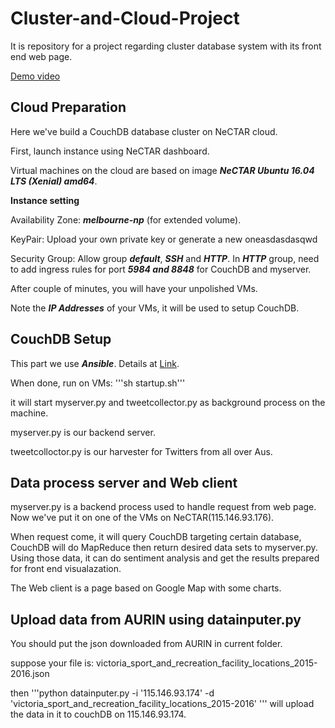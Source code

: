 # Cluster-and-Cloud-Project
It is repository for a project regarding cluster database system with its front end web page.

[Demo video](https://youtu.be/ebaxhc8ocqI)


## Cloud Preparation

Here we've build a CouchDB database cluster on NeCTAR cloud.

First, launch instance using NeCTAR dashboard.

Virtual machines on the cloud are based on image ***NeCTAR Ubuntu 16.04 LTS (Xenial) amd64***.


**Instance setting**

Availability Zone: ***melbourne-np*** (for extended volume).

KeyPair: Upload your own private key or generate a new oneasdasdasqwd

Security Group: Allow group ***default***, ***SSH*** and ***HTTP***. In ***HTTP*** group, need to add ingress rules for port ***5984 and 8848*** for CouchDB and myserver.

After couple of minutes, you will have your unpolished VMs.

Note the ***IP Addresses*** of your VMs, it will be used to setup CouchDB.


## CouchDB Setup

This part we use ***Ansible***. Details at [Link](https://github.com/willongithub/Cluster-and-Cloud-Project/blob/master/myansible).

When done, run on VMs:
'''sh startup.sh'''

it will start myserver.py and tweetcollector.py as background process on the machine.

myserver.py is our backend server.

tweetcolloctor.py is our harvester for Twitters from all over Aus.


## Data process server and Web client

myserver.py is a backend process used to handle request from web page. Now we've put it on one of the VMs on NeCTAR(115.146.93.176).

When request come, it will query CouchDB targeting certain database, CouchDB will do MapReduce then return desired data sets to myserver.py. Using those data, it can do sentiment analysis and get the results prepared for front end visualazation.

The Web client is a page based on Google Map with some charts.

## Upload data from AURIN using datainputer.py

You should put the json downloaded from AURIN in current folder.

suppose your file is: victoria_sport_and_recreation_facility_locations_2015-2016.json

then
'''python datainputer.py -i '115.146.93.174' -d 'victoria_sport_and_recreation_facility_locations_2015-2016' '''
will upload the data in it to couchDB on 115.146.93.174.
